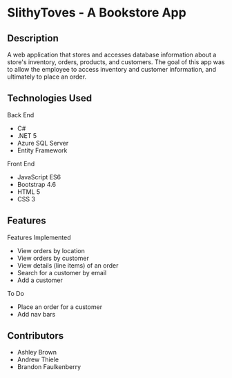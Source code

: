 # SlithyToves - A Bookstore App

## Description
A web application that stores and accesses database information about a store's inventory, orders, products, and customers.  The goal of this app was to allow the
employee to access inventory and customer information, and ultimately to place an order.

## Technologies Used
Back End

* C#
* .NET 5
* Azure SQL Server
* Entity Framework

Front End

* JavaScript ES6
* Bootstrap 4.6
* HTML 5
* CSS 3

## Features
Features Implemented
* View orders by location
* View orders by customer
* View details (line items) of an order
* Search for a customer by email
* Add a customer

To Do
* Place an order for a customer
* Add nav bars

## Contributors
* Ashley Brown
* Andrew Thiele
* Brandon Faulkenberry
